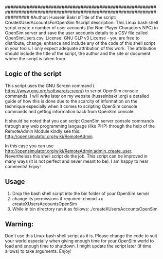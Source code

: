 #########################################################################################################################
#Author: Hussein Bakri
#Title of the script: CreateXUserAccountsForOpenSim
#script description: This Linux bash shell script create x number of user accounts (for Non-Player Characters NPC) in OpenSim server and save the user accounts details to a CSV file called OpenSimUsers.csv.
License: GNU GLP v3 License - you are free to distribute, change, enhance and include any of the code of this shell script in your tools. I only expect  adequate attribution of this work. The attribution should include the title of the script, the author and the site or document where the script is taken from.

Logic of the script
------------------
This script uses the GNU Screen command ( https://www.gnu.org/software/screen/) to script OpenSim console commands. I will write later on my website (husseinbakri.org) a detailed guide of how this is done due to the scarcity of information on the technique especially when it comes to scripting OpenSim console commands and getting information back from OpenSim console.

It  should be noted that you can script OpenSim server console commands through any web programming language (like PHP) through the help of the RemoteAdmin Module kindly see this: http://opensimulator.org/wiki/RemoteAdmin. 

In this case you can use http://opensimulator.org/wiki/RemoteAdmin:admin_create_user. 
Nevertheless this shell script do the job. This script can be improved in many ways (it is not perfect and never meant to be). I am happy to hear comments! Enjoy!

Usage
-----
1) Drop the bash shell script into the bin folder of your OpenSim server
2) change its permissions if required: chmod +x createXUsersAccountsOpenSim
3) While in bin directory run it as follows: ./createXUsersAccountsOpenSim

Warning:
-------
Don't use this Linux bash shell script as it is. Please change the  code to suit your world especially when giving enough time for your OpenSim world to load and enough time to shutdown. I might update the script later (if time allows) to take arguments. Enjoy!
